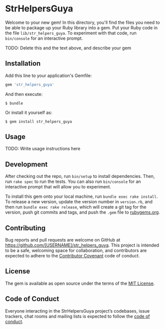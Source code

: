 # StrHelpersGuya

Welcome to your new gem! In this directory, you'll find the files you need to be able to package up your Ruby library into a gem. Put your Ruby code in the file `lib/str_helpers_guya`. To experiment with that code, run `bin/console` for an interactive prompt.

TODO: Delete this and the text above, and describe your gem

## Installation

Add this line to your application's Gemfile:

```ruby
gem 'str_helpers_guya'
```

And then execute:

    $ bundle

Or install it yourself as:

    $ gem install str_helpers_guya

## Usage

TODO: Write usage instructions here

## Development

After checking out the repo, run `bin/setup` to install dependencies. Then, run `rake spec` to run the tests. You can also run `bin/console` for an interactive prompt that will allow you to experiment.

To install this gem onto your local machine, run `bundle exec rake install`. To release a new version, update the version number in `version.rb`, and then run `bundle exec rake release`, which will create a git tag for the version, push git commits and tags, and push the `.gem` file to [rubygems.org](https://rubygems.org).

## Contributing

Bug reports and pull requests are welcome on GitHub at https://github.com/[USERNAME]/str_helpers_guya. This project is intended to be a safe, welcoming space for collaboration, and contributors are expected to adhere to the [Contributor Covenant](http://contributor-covenant.org) code of conduct.

## License

The gem is available as open source under the terms of the [MIT License](https://opensource.org/licenses/MIT).

## Code of Conduct

Everyone interacting in the StrHelpersGuya project’s codebases, issue trackers, chat rooms and mailing lists is expected to follow the [code of conduct](https://github.com/[USERNAME]/str_helpers_guya/blob/master/CODE_OF_CONDUCT.md).
